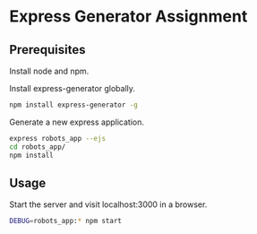 # Express Generator Assignment

## Prerequisites

Install node and npm.

Install express-generator globally.

```` sh
npm install express-generator -g
````

Generate a new express application.

```` sh
express robots_app --ejs
cd robots_app/
npm install
````

## Usage

Start the server and visit localhost:3000 in a browser.

```` sh
DEBUG=robots_app:* npm start
````
